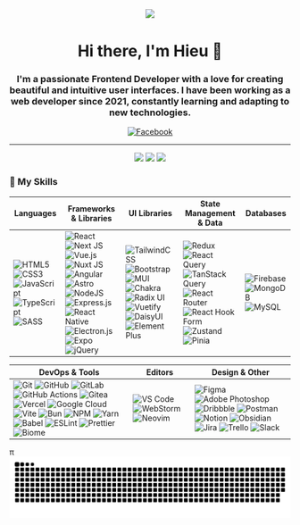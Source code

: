 <div id="header" align="center">
  <img src="https://media.giphy.com/media/M9gbBd9nbDrOTu1Jx5/giphy.gif" width="100"/>
  <h1>Hi there, I'm Hieu 👋</h1>
  <h3>I'm a passionate Frontend Developer with a love for creating beautiful and intuitive user interfaces. I have been working as a web developer since 2021, constantly learning and adapting to new technologies.</h3>

  <!-- Social Badges -->
  <p>
    <!-- <a href="https://www.linkedin.com/in/hoanghieund/">
      <img src="https://img.shields.io/badge/LinkedIn-blue?style=for-the-badge&logo=linkedin&logoColor=white" alt="LinkedIn">
    </a> -->
    <a href="https://www.facebook.com/hoanghieund/">
      <img src="https://img.shields.io/badge/Facebook-blue?style=for-the-badge&logo=facebook&logoColor=white" alt="Facebook">
    </a>
  </p>
</div>

---

<div align="center">
  <img src="https://github-readme-stats.vercel.app/api?username=hoanghieund&show_icons=true&theme=dracula&include_all_commits=true&count_private=true"/>
  <img src="https://github-readme-streak-stats.herokuapp.com/?user=hoanghieund&theme=dracula"/>
  <img src="https://github-readme-stats.vercel.app/api/top-langs/?username=hoanghieund&layout=compact&theme=dracula"/>
</div>

### 🧰 My Skills

| Languages                                                                                                                                                                                                                                                                                                                                                                                                                                                                                                                                                                                                                                         | Frameworks & Libraries                                                                                                                                                                                                                                                                                                                                                                                                                                                                                                                                                                                                                                                                                                                                                                                                                                                                                                                                                                                                                                                                                                                                                                                                                                                                                                                                                                                                                                                                                                                      | UI Libraries                                                                                                                                                                                                                                                                                                                                                                                                                                                                                                                                                                                                                                                                                                                                                                                                                                                                                                                                                                                                                                         | State Management & Data                                                                                                                                                                                                                                                                                                                                                                                                                                                                                                                                                                                                                                                                                                                                                                                                                                                                                                                                       | Databases                                                                                                                                                                                                                                                                                                                                                                     |
| ------------------------------------------------------------------------------------------------------------------------------------------------------------------------------------------------------------------------------------------------------------------------------------------------------------------------------------------------------------------------------------------------------------------------------------------------------------------------------------------------------------------------------------------------------------------------------------------------------------------------------------------------- | ------------------------------------------------------------------------------------------------------------------------------------------------------------------------------------------------------------------------------------------------------------------------------------------------------------------------------------------------------------------------------------------------------------------------------------------------------------------------------------------------------------------------------------------------------------------------------------------------------------------------------------------------------------------------------------------------------------------------------------------------------------------------------------------------------------------------------------------------------------------------------------------------------------------------------------------------------------------------------------------------------------------------------------------------------------------------------------------------------------------------------------------------------------------------------------------------------------------------------------------------------------------------------------------------------------------------------------------------------------------------------------------------------------------------------------------------------------------------------------------------------------------------------------------- | ---------------------------------------------------------------------------------------------------------------------------------------------------------------------------------------------------------------------------------------------------------------------------------------------------------------------------------------------------------------------------------------------------------------------------------------------------------------------------------------------------------------------------------------------------------------------------------------------------------------------------------------------------------------------------------------------------------------------------------------------------------------------------------------------------------------------------------------------------------------------------------------------------------------------------------------------------------------------------------------------------------------------------------------------------- | ------------------------------------------------------------------------------------------------------------------------------------------------------------------------------------------------------------------------------------------------------------------------------------------------------------------------------------------------------------------------------------------------------------------------------------------------------------------------------------------------------------------------------------------------------------------------------------------------------------------------------------------------------------------------------------------------------------------------------------------------------------------------------------------------------------------------------------------------------------------------------------------------------------------------------------------------------------- | ----------------------------------------------------------------------------------------------------------------------------------------------------------------------------------------------------------------------------------------------------------------------------------------------------------------------------------------------------------------------------- |
| <img src="https://img.shields.io/badge/html5-%23E34F26.svg?style=for-the-badge&logo=html5&logoColor=white" alt="HTML5"> <img src="https://img.shields.io/badge/css3-%231572B6.svg?style=for-the-badge&logo=css3&logoColor=white" alt="CSS3"> <img src="https://img.shields.io/badge/javascript-%23323330.svg?style=for-the-badge&logo=javascript&logoColor=%23F7DF1E" alt="JavaScript"> <img src="https://img.shields.io/badge/typescript-%233178C6.svg?style=for-the-badge&logo=typescript&logoColor=white" alt="TypeScript"> <img src="https://img.shields.io/badge/SASS-hotpink.svg?style=for-the-badge&logo=SASS&logoColor=white" alt="SASS"> | <img src="https://img.shields.io/badge/react-%2320232a.svg?style=for-the-badge&logo=react&logoColor=%2361DAFB" alt="React"> <img src="https://img.shields.io/badge/Next-black?style=for-the-badge&logo=next.js&logoColor=white" alt="Next JS"> <img src="https://img.shields.io/badge/vue.js-%2335495e.svg?style=for-the-badge&logo=vuedotjs&logoColor=%234FC08D" alt="Vue.js"> <img src="https://img.shields.io/badge/Nuxt-002E3B?style=for-the-badge&logo=nuxt.js&logoColor=#00DC82" alt="Nuxt JS"> <img src="https://img.shields.io/badge/angular-%23DD0031.svg?style=for-the-badge&logo=angular&logoColor=white" alt="Angular"> <img src="https://img.shields.io/badge/astro-%232C2052.svg?style=for-the-badge&logo=astro&logoColor=white" alt="Astro"> <img src="https://img.shields.io/badge/node.js-6DA55F?style=for-the-badge&logo=node.js&logoColor=white" alt="NodeJS"> <img src="https://img.shields.io/badge/express.js-%23404d59.svg?style=for-the-badge&logo=express&logoColor=%2361DAFB" alt="Express.js"> <img src="https://img.shields.io/badge/react_native-%2320232a.svg?style=for-the-badge&logo=react&logoColor=%2361DAFB" alt="React Native"> <img src="https://img.shields.io/badge/Electron-191970?style=for-the-badge&logo=Electron&logoColor=white" alt="Electron.js"> <img src="https://img.shields.io/badge/expo-1C1E24?style=for-the-badge&logo=expo&logoColor=#D04A37" alt="Expo"> <img src="https://img.shields.io/badge/jquery-%230769AD.svg?style=for-the-badge&logo=jquery&logoColor=white" alt="jQuery"> | <img src="https://img.shields.io/badge/tailwindcss-%2338B2AC.svg?style=for-the-badge&logo=tailwind-css&logoColor=white" alt="TailwindCSS"> <img src="https://img.shields.io/badge/bootstrap-%238511FA.svg?style=for-the-badge&logo=bootstrap&logoColor=white" alt="Bootstrap"> <img src="https://img.shields.io/badge/MUI-%230081CB.svg?style=for-the-badge&logo=mui&logoColor=white" alt="MUI"> <img src="https://img.shields.io/badge/chakra-%234ED1C5.svg?style=for-the-badge&logo=chakraui&logoColor=white" alt="Chakra"> <img src="https://img.shields.io/badge/radix%20ui-161618.svg?style=for-the-badge&logo=radix-ui&logoColor=white" alt="Radix UI"> <img src="https://img.shields.io/badge/Vuetify-1867C0?style=for-the-badge&logo=vuetify&logoColor=AEDDFF" alt="Vuetify"> <img src="https://img.shields.io/badge/daisyui-5A0EF8?style=for-the-badge&logo=daisyui&logoColor=white" alt="DaisyUI"> <img src="https://img.shields.io/badge/Element%20Plus-409EFF?style=for-the-badge&logo=element-plus&logoColor=white" alt="Element Plus"> | <img src="https://img.shields.io/badge/redux-%23593d88.svg?style=for-the-badge&logo=redux&logoColor=white" alt="Redux"> <img src="https://img.shields.io/badge/-React%20Query-FF4154?style=for-the-badge&logo=react%20query&logoColor=white" alt="React Query"> <img src="https://img.shields.io/badge/tanstack--query-%23FF4154.svg?style=for-the-badge&logo=tanstack-query&logoColor=white" alt="TanStack Query"> <img src="https://img.shields.io/badge/React_Router-CA4245?style=for-the-badge&logo=react-router&logoColor=white" alt="React Router"> <img src="https://img.shields.io/badge/React%20Hook%20Form-%23EC5990.svg?style=for-the-badge&logo=reacthookform&logoColor=white" alt="React Hook Form"> <img src="https://img.shields.io/badge/Zustand-20232A?style=for-the-badge&logo=zustand&logoColor=white" alt="Zustand"> <img src="https://img.shields.io/badge/Pinia-002E3B?style=for-the-badge&logo=pinia&logoColor=%23FFD859" alt="Pinia"> | <img src="https://img.shields.io/badge/firebase-a08021?style=for-the-badge&logo=firebase&logoColor=ffcd34" alt="Firebase"> <img src="https://img.shields.io/badge/MongoDB-%234ea94b.svg?style=for-the-badge&logo=mongodb&logoColor=white" alt="MongoDB"> <img src="https://img.shields.io/badge/mysql-4479A1.svg?style=for-the-badge&logo=mysql&logoColor=white" alt="MySQL"> |

| DevOps & Tools                                                                                                                                                                                                                                                                                                                                                                                                                                                                                                                                                                                                                                                                                                                                                                                                                                                                                                                                                                                                                                                                                                                                                                                                                                                                                                                                                                                                                                                                                                                                                                                                                                                                                                                                                                                                                                                                                   | Editors                                                                                                                                                                                                                                                                                                                                                                                               | Design & Other                                                                                                                                                                                                                                                                                                                                                                                                                                                                                                                                                                                                                                                                                                                                                                                                                                                                                                                                                                                                                                                                                                                                                  |
| ------------------------------------------------------------------------------------------------------------------------------------------------------------------------------------------------------------------------------------------------------------------------------------------------------------------------------------------------------------------------------------------------------------------------------------------------------------------------------------------------------------------------------------------------------------------------------------------------------------------------------------------------------------------------------------------------------------------------------------------------------------------------------------------------------------------------------------------------------------------------------------------------------------------------------------------------------------------------------------------------------------------------------------------------------------------------------------------------------------------------------------------------------------------------------------------------------------------------------------------------------------------------------------------------------------------------------------------------------------------------------------------------------------------------------------------------------------------------------------------------------------------------------------------------------------------------------------------------------------------------------------------------------------------------------------------------------------------------------------------------------------------------------------------------------------------------------------------------------------------------------------------------ | ----------------------------------------------------------------------------------------------------------------------------------------------------------------------------------------------------------------------------------------------------------------------------------------------------------------------------------------------------------------------------------------------------- | --------------------------------------------------------------------------------------------------------------------------------------------------------------------------------------------------------------------------------------------------------------------------------------------------------------------------------------------------------------------------------------------------------------------------------------------------------------------------------------------------------------------------------------------------------------------------------------------------------------------------------------------------------------------------------------------------------------------------------------------------------------------------------------------------------------------------------------------------------------------------------------------------------------------------------------------------------------------------------------------------------------------------------------------------------------------------------------------------------------------------------------------------------------- |
| <img src="https://img.shields.io/badge/git-%23F05033.svg?style=for-the-badge&logo=git&logoColor=white" alt="Git"> <img src="https://img.shields.io/badge/github-%23121011.svg?style=for-the-badge&logo=github&logoColor=white" alt="GitHub"> <img src="https://img.shields.io/badge/gitlab-%23181717.svg?style=for-the-badge&logo=gitlab&logoColor=white" alt="GitLab"> <img src="https://img.shields.io/badge/github%20actions-%232671E5.svg?style=for-the-badge&logo=githubactions&logoColor=white" alt="GitHub Actions"> <img src="https://img.shields.io/badge/Gitea-34495E?style=for-the-badge&logo=gitea&logoColor=5D9425" alt="Gitea"> <img src="https://img.shields.io/badge/vercel-%23000000.svg?style=for-the-badge&logo=vercel&logoColor=white" alt="Vercel"> <img src="https://img.shields.io/badge/GoogleCloud-%234285F4.svg?style=for-the-badge&logo=google-cloud&logoColor=white" alt="Google Cloud"> <img src="https://img.shields.io/badge/vite-%23646CFF.svg?style=for-the-badge&logo=vite&logoColor=white" alt="Vite"> <img src="https://img.shields.io/badge/Bun-%23000000.svg?style=for-the-badge&logo=bun&logoColor=white" alt="Bun"> <img src="https://img.shields.io/badge/NPM-%23CB3837.svg?style=for-the-badge&logo=npm&logoColor=white" alt="NPM"> <img src="https://img.shields.io/badge/yarn-%232C8EBB.svg?style=for-the-badge&logo=yarn&logoColor=white" alt="Yarn"> <img src="https://img.shields.io/badge/Babel-F9DC3e?style=for-the-badge&logo=babel&logoColor=black" alt="Babel"> <img src="https://img.shields.io/badge/ESLint-4B3263?style=for-the-badge&logo=eslint&logoColor=white" alt="ESLint"> <img src="https://img.shields.io/badge/prettier-%23F7B93E.svg?style=for-the-badge&logo=prettier&logoColor=black" alt="Prettier"> <img src="https://img.shields.io/badge/biome-%2360A5FA.svg?style=for-the-badge&logo=biome&logoColor=white" alt="Biome"> | <img src="https://img.shields.io/badge/Visual_Studio_Code-0078D4?style=for-the-badge&logo=visual%20studio%20code&logoColor=white" alt="VS Code"> <img src="https://img.shields.io/badge/WebStorm-000000?style=for-the-badge&logo=WebStorm&logoColor=white" alt="WebStorm"> <img src="https://img.shields.io/badge/neovim-%2357A143.svg?style=for-the-badge&logo=neovim&logoColor=white" alt="Neovim"> | <img src="https://img.shields.io/badge/figma-%23F24E1E.svg?style=for-the-badge&logo=figma&logoColor=white" alt="Figma"> <img src="https://img.shields.io/badge/adobe%20photoshop-%2331A8FF.svg?style=for-the-badge&logo=adobe%20photoshop&logoColor=white" alt="Adobe Photoshop"> <img src="https://img.shields.io/badge/Dribbble-EA4C89?style=for-the-badge&logo=dribbble&logoColor=white" alt="Dribbble"> <img src="https://img.shields.io/badge/Postman-FF6C37?style=for-the-badge&logo=postman&logoColor=white" alt="Postman"> <img src="https://img.shields.io/badge/Notion-%23000000.svg?style=for-the-badge&logo=notion&logoColor=white" alt="Notion"> <img src="https://img.shields.io/badge/Obsidian-%23483699.svg?style=for-the-badge&logo=obsidian&logoColor=white" alt="Obsidian"> <img src="https://img.shields.io/badge/jira-%230A0FFF.svg?style=for-the-badge&logo=jira&logoColor=white" alt="Jira"> <img src="https://img.shields.io/badge/Trello-%23026AA7.svg?style=for-the-badge&logo=Trello&logoColor=white" alt="Trello"> <img src="https://img.shields.io/badge/Slack-4A154B?style=for-the-badge&logo=slack&logoColor=white" alt="Slack"> |
π
<picture>
  <source media="(prefers-color-scheme: dark)" srcset="https://raw.githubusercontent.com/hoanghieund/hoanghieund/output/github-snake-dark.svg" />
  <source media="(prefers-color-scheme: light)" srcset="https://raw.githubusercontent.com/hoanghieund/hoanghieund/output/github-snake.svg" />
  <img alt="github-snake" src="https://raw.githubusercontent.com/hoanghieund/hoanghieund/output/github-snake.svg" />
</picture>
